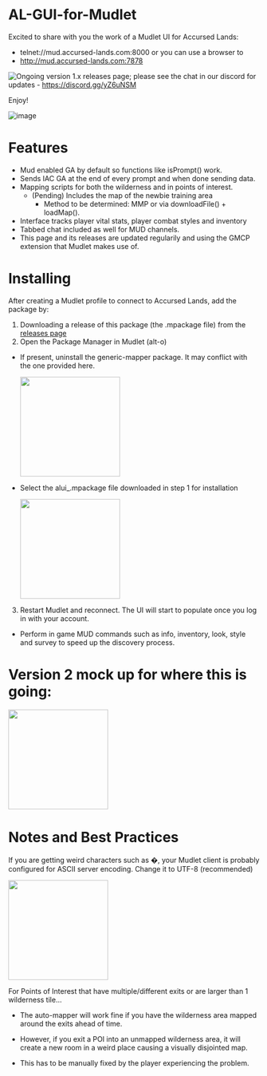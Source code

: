 # AL-GUI-for-Mudlet

Excited to share with you the work of a Mudlet UI for Accursed Lands:
- telnet://mud.accursed-lands.com:8000 or you can use a browser to
- http://mud.accursed-lands.com:7878

![Ongoing version 1.x releases page](https://github.com/Accursed-Lands-MUD/AL-GUI-for-Mudlet/releases); please see the chat in our discord for updates - https://discord.gg/yZ6uNSM

Enjoy!

![image](https://user-images.githubusercontent.com/59232016/202618690-db7d87c3-3f9d-4bfd-94cd-5dc0f3edf19b.png)


# Features
- Mud enabled GA by default so functions like isPrompt() work.
- Sends IAC GA at the end of every prompt and when done sending data.
- Mapping scripts for both the wilderness and in points of interest.
  - (Pending) Includes the map of the newbie training area
    - Method to be determined:  MMP or via downloadFile() + loadMap().
- Interface tracks player vital stats, player combat styles and inventory
- Tabbed chat included as well for MUD channels.
- This page and its releases are updated regularily and using the GMCP extension that Mudlet makes use of.

# Installing

After creating a Mudlet profile to connect to Accursed Lands, add the package by:

1.    Downloading a release of this package (the .mpackage file) from the [releases page](https://github.com/Accursed-Lands-MUD/AL-GUI-for-Mudlet/releases)
2.    Open the Package Manager in Mudlet (alt-o)
- If present, uninstall the generic-mapper package. It may conflict with the one provided here.

  <img src="https://user-images.githubusercontent.com/59232016/202616813-7b79b6d0-9510-4ba9-a0e1-7b3c5b769b4b.png" width="200" />

- Select the alui_<version>.mpackage file downloaded in step 1 for installation

  <img src="https://user-images.githubusercontent.com/59232016/202617253-70fa4f6e-8cc3-4d9d-a08f-66cd551e85bd.png" width="200" />


3.    Restart Mudlet and reconnect. The UI will start to populate once you log in with your account.
- Perform in game MUD commands such as info, inventory, look, style and survey to speed up the discovery process.


# Version 2 mock up for where this is going:
  
  <img src="https://user-images.githubusercontent.com/59232016/202612971-754f0c50-549e-4b5b-86d5-d1bd703c49a7.png" width="200" />

# Notes and Best Practices
If you are getting weird characters such as �, your Mudlet client is probably configured for ASCII server encoding.  Change it to UTF-8 (recommended) 
  
<img src="https://user-images.githubusercontent.com/59232016/204164475-f4bdfb9e-f4db-4da4-bbde-7e7e3ee17870.png" width="200" />


For Points of Interest that have multiple/different exits or are larger than 1 wilderness tile...

- The auto-mapper will work fine if you have the wilderness area mapped around the exits ahead of time. 

- However, if you exit a POI into an unmapped wilderness area, it will create a new room in a weird place causing a visually disjointed map. 

- This has to be manually fixed by the player experiencing the problem.
